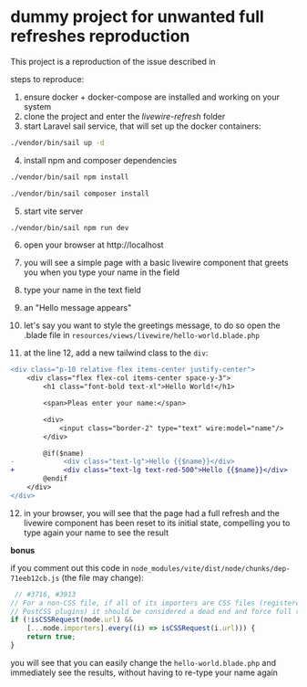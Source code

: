 # dummy project for unwanted full refreshes reproduction

This project is a reproduction of the issue described in 

steps to reproduce:

1. ensure docker + docker-compose are installed and working on your system
2. clone the project and enter the _livewire-refresh_ folder
3. start Laravel sail service, that will set up the docker containers:
   
```bash
./vendor/bin/sail up -d
```

4. install npm and composer dependencies

```bash
./vendor/bin/sail npm install
```
```bash
./vendor/bin/sail composer install
```

5. start vite server

```bash
./vendor/bin/sail npm run dev
```
6. open your browser at http://localhost

7. you will see a simple page with a basic livewire component that greets you when you type your name in the field

8. type your name in the text field

9. an "Hello <your name> message appears"

10. let's say you want to style the greetings message, to do so open the .blade file in `resources/views/livewire/hello-world.blade.php`

11. at the line 12, add a new tailwind class to the `div`: 

```diff
<div class="p-10 relative flex items-center justify-center">
    <div class="flex flex-col items-center space-y-3">
        <h1 class="font-bold text-xl">Hello World!</h1>

        <span>Pleas enter your name:</span>

        <div>
            <input class="border-2" type="text" wire:model="name"/>
        </div>

        @if($name)
-            <div class="text-lg">Hello {{$name}}</div>
+            <div class="text-lg text-red-500">Hello {{$name}}</div>
        @endif
    </div>
</div>
```

12. in your browser, you will see that the page had a full refresh and the livewire component has been reset to its initial state, compelling you to type again your name to see the result


**bonus**

if you comment out this code in `node_modules/vite/dist/node/chunks/dep-71eeb12cb.js` (the file may change):

```javascript
 // #3716, #3913
// For a non-CSS file, if all of its importers are CSS files (registered via
// PostCSS plugins) it should be considered a dead end and force full reload.
if (!isCSSRequest(node.url) &&
    [...node.importers].every((i) => isCSSRequest(i.url))) {
    return true;
}
```

you will see that you can easily change the `hello-world.blade.php` and immediately see the results, without having to re-type your name again
